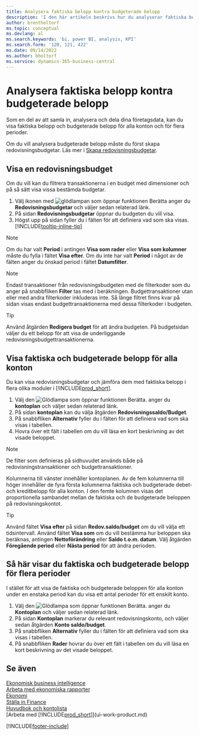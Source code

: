 ```yaml
---
title: Analysera faktiska belopp kontra budgeterade belopp
description: 'I den här artikeln beskrivs hur du analyserar faktiska belopp mot budgeterade belopp som ett sätt att samla in, analysera och dela ut dina företagsdata.'
author: brentholtorf
ms.topic: conceptual
ms.devlang: al
ms.search.keywords: 'bi, power BI, analysis, KPI'
ms.search.form: '120, 121, 422'
ms.date: 09/14/2022
ms.author: bholtorf
ms.service: dynamics-365-business-central
---
```

# Analysera faktiska belopp kontra budgeterade belopp

Som en del av att samla in, analysera och dela dina företagsdata, kan du visa faktiska belopp och budgeterade belopp för alla konton och för flera perioder.

Om du vill analysera budgeterade belopp måste du först skapa redovisningsbudgetar. Läs mer i [Skapa redovisningsbudgetar](finance-how-create-budgets.md).

## Visa en redovisningsbudget

Om du vill kan du filtrera transaktionerna i en budget med dimensioner och på så sätt visa vissa bestämda budgetar.

1. Välj ikonen med ![glödlampan som öppnar funktionen Berätta](media/ui-search/search_small.png "Berätta för mig vad du vill göra") anger du **Redovisningsbudgetar** och väljer sedan relaterad länk.
2. På sidan **Redovisningsbudgetar** öppnar du budgeten du vill visa.  
3. Högst upp på sidan fyller du i fälten för att definiera vad som ska visas. [!INCLUDE[tooltip-inline-tip](includes/tooltip-inline-tip_md.md)]

> [!NOTE]  
> Om du har valt **Period** i antingen **Visa som rader** eller **Visa som kolumner** måste du fylla i fältet **Visa efter**. Om du inte har valt **Period** i något av de fälten anger du önskad period i fältet **Datumfilter**.  

> [!NOTE]  
> Endast transaktioner från redovisningsbudgeten med de filterkoder som du anger på snabbfliken **Filter** tas med i beräkningen. Budgettransaktioner utan eller med andra filterkoder inkluderas inte. Så länge filtret finns kvar på sidan visas endast budgettransaktionerna med dessa filterkoder i budgeten.  

> [!TIP]  
> Använd åtgärden **Redigera budget** för att ändra budgeten. På budgetsidan väljer du ett belopp för att visa de underliggande redovisningsbudgettransaktionerna.

## Visa faktiska och budgeterade belopp för alla konton

Du kan visa redovisningsbudgetar och jämföra dem med faktiska belopp i flera olika moduler i [!INCLUDE[prod_short](includes/prod_short.md)].

1. Välj den ![Glödlampa som öppnar funktionen Berätta.](media/ui-search/search_small.png "Berätta för mig vad du vill göra") anger du **kontoplan** och väljer sedan relaterad länk.  
2. På sidan **kontoplan** kan du välja åtgärden **Redovisningssaldo/Budget**.
3. På snabbfliken **Alternativ** fyller du i fälten för att definiera vad som ska visas i tabellen.  
4. Hovra över ett fält i tabellen om du vill läsa en kort beskrivning av det visade beloppet.

> [!NOTE]  
> De filter som definieras på sidhuvudet används både på redovisningstransaktioner och budgettransaktioner.

Kolumnerna till vänster innehåller kontoplanen. Av de fem kolumnerna till höger innehåller de fyra första kolumnerna faktiska och budgeterade debet- och kreditbelopp för alla konton. I den femte kolumnen visas det proportionella sambandet mellan de faktiska och de budgeterade beloppen på redovisningskontot.  

> [!TIP]  
> Använd fältet **Visa efter** på sidan **Redov.saldo/budget** om du vill välja ett tidsintervall. Använd fältet **Visa som** om du vill bestämma hur beloppen ska beräknas, antingen **Nettoförändring** eller **Saldo t.o.m. datum**. Välj åtgärden **Föregående period** eller **Nästa period** för att ändra perioden.  

## Så här visar du faktiska och budgeterade belopp för flera perioder  

I stället för att visa de faktiska och budgeterade beloppen för alla konton under en enstaka period kan du visa ett antal perioder för ett enskilt konto.  

1. Välj den ![Glödlampa som öppnar funktionen Berätta.](media/ui-search/search_small.png "Berätta för mig vad du vill göra") anger du **Kontoplan** och väljer sedan relaterad länk.  
2. På sidan **Kontoplan** markerar du relevant redovisningskonto, och väljer sedan åtgärden **Konto saldo/budget**.  
3. På snabbfliken **Alternativ** fyller du i fälten för att definiera vad som ska visas i tabellen.  
4. På snabbfliken **Rader** hovrar du över ett fält i tabellen om du vill läsa en kort beskrivning av det visade beloppet.  

## Se även

[Ekonomisk business intelligence](bi.md)  
[Arbeta med ekonomiska rapporter](bi-how-work-account-schedule.md)  
[Ekonomi](finance.md)  
[Ställa in Finance](finance-setup-finance.md)  
[Huvudbok och kontolista](finance-general-ledger.md)  
[Arbeta med [!INCLUDE[prod_short](includes/prod_short.md)]](ui-work-product.md)  

[!INCLUDE[footer-include](includes/footer-banner.md)]

